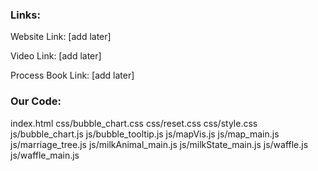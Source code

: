 ### Links:

Website Link: [add later]

Video Link: [add later]

Process Book Link: [add later]

### Our Code:

index.html
css/bubble_chart.css
css/reset.css
css/style.css 
js/bubble_chart.js
js/bubble_tooltip.js
js/mapVis.js
js/map_main.js
js/marriage_tree.js
js/milkAnimal_main.js
js/milkState_main.js
js/waffle.js
js/waffle_main.js 
